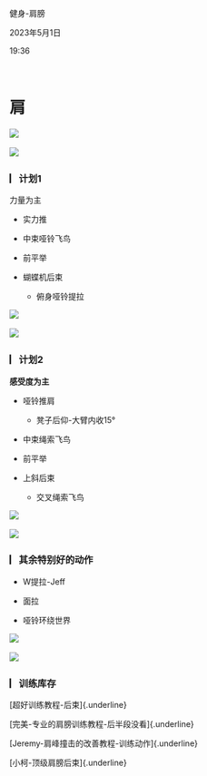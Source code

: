 健身-肩膀

2023年5月1日

19:36

 

**肩**
======

![](..\..\..\..\assets\004_健身-肩膀_000.png)

![](..\..\..\..\assets\004_健身-肩膀_000.png)

### **▏​计划1**

力量为主

-   实力推

-   中束哑铃飞鸟

-   前平举

-   蝴蝶机后束

    -   俯身哑铃提拉

![](..\..\..\..\assets\004_健身-肩膀_000.png)

![](..\..\..\..\assets\004_健身-肩膀_000.png)

### **▏​计划2**

**感受度为主**

-   哑铃推肩

    -   凳子后仰-大臂内收15°

-   中束绳索飞鸟

-   前平举

-   上斜后束

    -   交叉绳索飞鸟

![](..\..\..\..\assets\004_健身-肩膀_000.png)

![](..\..\..\..\assets\004_健身-肩膀_000.png)

### **▏​其余特别好的动作**

-   W提拉-Jeff

-   面拉

-   哑铃环绕世界

![](..\..\..\..\assets\004_健身-肩膀_000.png)

![](..\..\..\..\assets\004_健身-肩膀_000.png)

### **▏​训练库存**

[超好训练教程-后束]{.underline}

[完美-专业的肩膀训练教程-后半段没看]{.underline}

[Jeremy-肩峰撞击的改善教程-训练动作]{.underline}

[小柯-顶级肩膀后束]{.underline}
